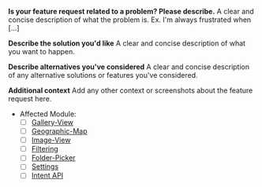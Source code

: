 **Is your feature request related to a problem? Please describe.**
A clear and concise description of what the problem is. Ex. I'm always frustrated when [...]

**Describe the solution you'd like**
A clear and concise description of what you want to happen.

**Describe alternatives you've considered**
A clear and concise description of any alternative solutions or features you've considered.

**Additional context**
Add any other context or screenshots about the feature request here.

* Affected Module:
	* [ ] [Gallery-View](https://github.com/k3b/APhotoManager/wiki/Gallery-View)
	* [ ] [Geographic-Map](https://github.com/k3b/APhotoManager/wiki/geographic-map)
	* [ ] [Image-View](https://github.com/k3b/APhotoManager/wiki/Image-View)
	* [ ] [Filtering](https://github.com/k3b/APhotoManager/wiki/Filter-View)
	* [ ] [Folder-Picker](https://github.com/k3b/APhotoManager/wiki/Folder-Picker)
	* [ ] [Settings](https://github.com/k3b/APhotoManager/wiki/settings)
	* [ ] [Intent API](https://github.com/k3b/APhotoManager/wiki/intentapi)
